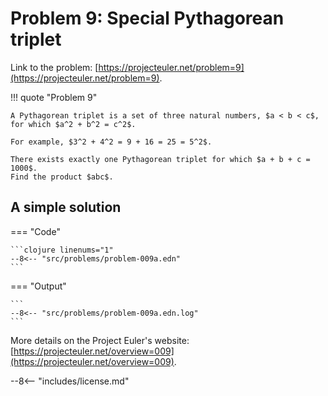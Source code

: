 # Problem 9: Special Pythagorean triplet

Link to the problem: [https://projecteuler.net/problem=9](https://projecteuler.net/problem=9).

!!! quote "Problem 9"

    A Pythagorean triplet is a set of three natural numbers, $a < b < c$, for which $a^2 + b^2 = c^2$.

    For example, $3^2 + 4^2 = 9 + 16 = 25 = 5^2$.

    There exists exactly one Pythagorean triplet for which $a + b + c = 1000$.
    Find the product $abc$.

## A simple solution

=== "Code"

    ```clojure linenums="1"
    --8<-- "src/problems/problem-009a.edn"
    ```

=== "Output"

    ```
    --8<-- "src/problems/problem-009a.edn.log"
    ```

More details on the Project Euler's website: [https://projecteuler.net/overview=009](https://projecteuler.net/overview=009).

--8<-- "includes/license.md"
